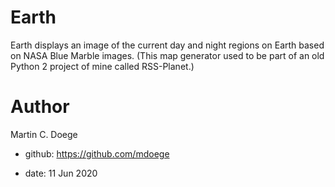 # Earth

Earth displays an image of the current day and night regions on Earth based on NASA Blue Marble images. (This map generator used to be part of an old Python 2 project of mine called RSS-Planet.)

# Author

Martin C. Doege

+ github: https://github.com/mdoege

+ date: 11 Jun 2020

